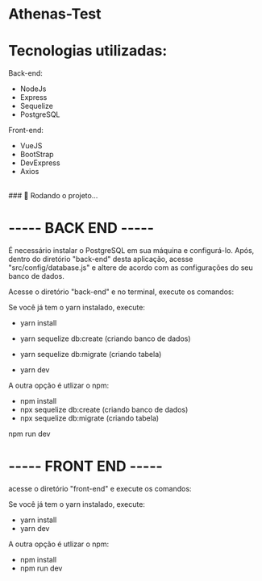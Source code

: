 # Athenas-Test

# Tecnologias utilizadas:
Back-end:
- NodeJs
- Express
- Sequelize
- PostgreSQL

Front-end:
- VueJS
- BootStrap
- DevExpress
- Axios

<br>
### 🏃 Rodando o projeto...
<br>

# ----- BACK END -----

É necessário instalar o PostgreSQL em sua máquina e configurá-lo. Após, dentro do diretório "back-end" desta aplicação, acesse "src/config/database.js" e altere de acordo com as configurações do seu banco de dados.

Acesse o diretório "back-end" e no terminal, execute os comandos:

Se você já tem o yarn instalado, execute:

- yarn install
- yarn sequelize db:create (criando banco de dados)
- yarn sequelize db:migrate (criando tabela)

- yarn dev

A outra opção é utlizar o npm:

- npm install
- npx sequelize db:create (criando banco de dados)
- npx sequelize db:migrate (criando tabela)

npm run dev



# ----- FRONT END -----
acesse o diretório "front-end" e execute os comandos:

Se você já tem o yarn instalado, execute:

- yarn install
- yarn dev

A outra opção é utlizar o npm:

- npm install
- npm run dev
